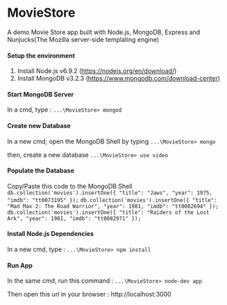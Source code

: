 # MovieStore
A demo Movie Store app built with Node.js, MongoDB, Express and Nunjucks(The Mozilla server-side templating engine)

#### Setup the environment
1. Install Node.js v6.9.2 (https://nodejs.org/en/download/)
2. Install MongoDB v3.2.3 (https://www.mongodb.com/download-center)

#### Start MongoDB Server

In a cmd, type :
`...\MovieStore> mongod`

#### Create new Database

In a new cmd, open the MongoDB Shell by typing
`...\MovieStore> mongo`

then, create a new database
`...\MovieStore> use video`

#### Populate the Database

Copy/Paste this code to the MongoDB Shell
`db.collection('movies').insertOne({ "title": "Jaws", "year": 1975, "imdb": "tt0073195" });`
`db.collection('movies').insertOne({ "title": "Mad Max 2: The Road Warrior", "year": 1981, "imdb": "tt0082694" });`
`db.collection('movies').insertOne({ "title": "Raiders of the Lost Ark", "year": 1981, "imdb": "tt0082971" });`

#### Install Node.js Dependencies

In a new cmd, type :
`...\MovieStore> npm install`

#### Run App

In the same cmd, run this command :
`...\MovieStore> node-dev app`

Then open this url in your browser : http://localhost:3000
